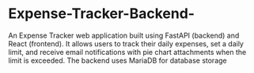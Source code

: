 # Expense-Tracker-Backend-
An Expense Tracker web application built using FastAPI (backend) and React (frontend). It allows users to track their daily expenses, set a daily limit, and receive email notifications with pie chart attachments when the limit is exceeded. The backend uses MariaDB for database storage
